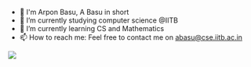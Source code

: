 
- 👋 I'm Arpon Basu, A Basu in short
- 🔭 I’m currently studying computer science @IITB
- 🌱 I’m currently learning CS and Mathematics
- 📫 How to reach me: Feel free to contact me on abasu@cse.iitb.ac.in

<a href="https://github.com/anuraghazra/github-readme-stats">
  <img align="center" src="https://github-readme-stats.vercel.app/api?username=arponbasu&count_private=true&show_icons=true&theme=tokyonight&show_icons=true)](https://github.com/anuraghazra/github-readme-stats" />

